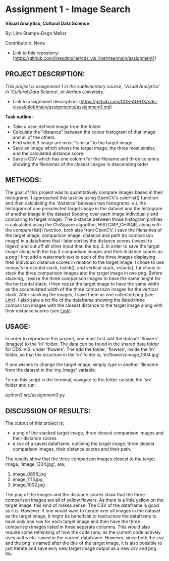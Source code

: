 # Assignment 1 - Image Search
**Visual Analytics, Cultural Data Science**

By: Line Stampe-Degn Møller

Contributors: None
- Link to this repository: (https://github.com/linesdmoller/cds_vis_line/tree/main/assignment1)

## PROJECT DESCRIPTION:
*This project is assignment 1 in the sublementary course, 'Visual Analytics' in 'Cultural Data Science', at Aarhus University.*
- Link to assignment description: (https://github.com/CDS-AU-DK/cds-visual/blob/main/assignments/assignment1.md)

**Task outline:**
- Take a user-defined image from the folder
- Calculate the "distance" between the colour histogram of that image and all of the others.
- Find which 3 image are most "similar" to the target image.
- Save an image which shows the target image, the three most similar, and the calculated distance score.
- Save a CSV which has one column for the filename and three columns showing the filenames of the closest images in descending order

## METHODS:
The goal of this project was to quantitatively compare images based in their histograms. I approached this task by using OpenCV's calcHist() function and then calculating the 'distance' between two histograms; e.i. the histogram of one preselected target image in the dataset and the histogram of another image in the dataset (looping over each image individually and comparing to target image). The distance between those histogram profiles is calculated using the ChiSquare algorithm, HISTCMP_CHISQR, along with the compareHist() function, both also from OpenCV. I save the filenames of the target image, comparison image, distance and path (to comparison image) in a dataframe that i later sort by the distance scores (lowest to higest) and cut off all other input than the top 3. 
In order to save the target image along with the top 3 comparison images and their distance scores as a png I first add a watermark text to each of the three images displaying their individual distance scores in relation to the target image. I chose to use numpy's horizontal stack, hstck(), and vertical stack, vstack(), functions to stack the three comparison images and the target image in one png. Before stacking, I resize the three comparison images to have the same height for the horizontal stack. I then resize the target image to have the same width as the accumulated width of the three comparison images for the vertical stack. After stacking the images, I save them as one collected png (see [Link](https://github.com/linesdmoller/cds_vis_line/blob/main/assignment1/out/image_1304.jpg_comparison_images.png)). I also save a txt file of the dataframe showing the listed three comparison images with the closest distance to the target image along with their distance scores (see [Link](https://github.com/linesdmoller/cds_vis_line/blob/main/assignment1/out/image_1304.jpg_comparison_dataframe.csv)).

## USAGE:
In order to reproduce this project, one must first add the dataset 'flowers' (images) to the 'in' folder. The data can be found in the shared data folder for CDS-VIS, under 'flowers'. The add the folder, 'flowers', inside the 'in' folder, so that the structure in the 'in' folder is; 'in/flowers/image_1304.jpg'.

If one wishes to change the target image, simply type in another filename from the dataset in the 'my_image' variable.

To run this script in the terminal, navigate to the folder outside the 'src' folder and run:

python3 src/assignment3.py

## DISCUSSION OF RESULTS:
The output of this project is;
- a png of the stacked target image, three closest comparison images and their distance scores.
- a csv of a saved dataframe, outlining the target image, three closest comparison images, their distance scores and their path.

The results show that the three comparison images closest to the target image, 'image_1304.jpg', are;
1. image_0896.jpg
2. image_1115.jpg
3. image_1002.jpg

The png of the images and the distance scores show that the three comparison images are all of yellow flowers. As there is a little yellow on the target image, this kind of makes sense. The CSV of the dataframe is good as it is. However. if one would want to iterate over all images in the dataset as the target image, it might be beneifcial to restructure the dataframe to have only one row for each target image and then have the three comparison images listed in three seperate collumns. This would also require some rethinking of how the code runs, as the current code actively uses paths etc. saved in the current dataframe. However, since both the csv and the png is named after the title of the target image, it is also possible to just iterate and save evry new target image output as a new csv and png file.
